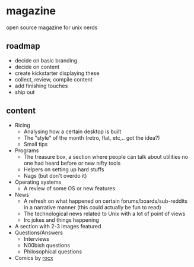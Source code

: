 # magazine
open source magazine for unix nerds

## roadmap

- decide on basic branding
- decide on content
- create kickstarter displaying these
- collect, review, compile content
- add finishing touches
- ship out

## content

- Ricing
  - Analysing how a certain desktop is built
  - The "style" of the month (retro, flat, etc,.. got the idea?)
  - Small tips
- Programs
  - The treasure box, a section where people can talk about utilities no one had heard before or new nifty tools
  - Helpers on setting up hard stuffs
  - Nags (but don't overdo it)
- Operating systems
  - A review of some OS or new features
- News
  - A refresh on what happened on certain forums/boards/sub-reddits in a narrative manner (this could actually be fun to read)
  - The technological news related to Unix with a lot of point of views
  - Irc jokes and things happening
- A section with 2-3 images featured
- Questions/Answers
  - Interviews
  - N00bish questions
  - Philosophical questions
- Comics by [rocx](https://github.com/rocx) 
